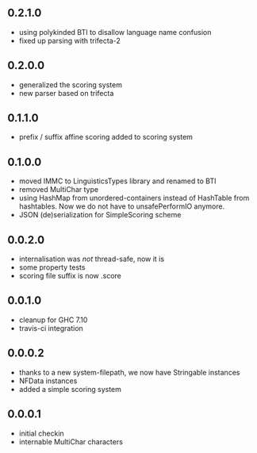 0.2.1.0
-------

- using polykinded BTI to disallow language name confusion
- fixed up parsing with trifecta-2

0.2.0.0
-------

- generalized the scoring system
- new parser based on trifecta

0.1.1.0
-------

- prefix / suffix affine scoring added to scoring system

0.1.0.0
-------

- moved IMMC to LinguisticsTypes library and renamed to BTI
- removed MultiChar type
- using HashMap from unordered-containers instead of HashTable from hashtables.
  Now we do not have to unsafePerformIO anymore.
- JSON (de)serialization for SimpleScoring scheme

0.0.2.0
-------

- internalisation was *not* thread-safe, now it is
- some property tests
- scoring file suffix is now .score

0.0.1.0
-------

- cleanup for GHC 7.10
- travis-ci integration

0.0.0.2
-------

- thanks to a new system-filepath, we now have Stringable instances
- NFData instances
- added a simple scoring system

0.0.0.1
-------

- initial checkin
- internable MultiChar characters

